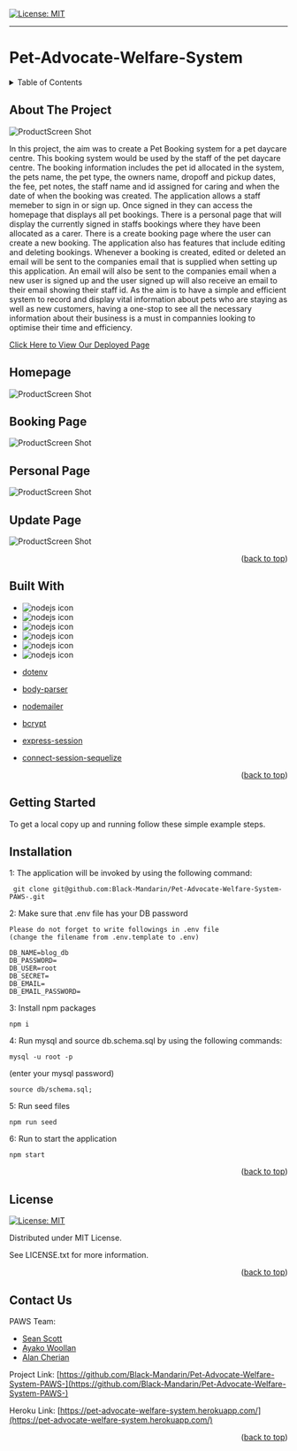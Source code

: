 [![License: MIT](https://img.shields.io/badge/License-MIT-yellow.svg)](https://opensource.org/licenses/MIT)

---
  
# Pet-Advocate-Welfare-System 
<details>
  
<summary>Table of Contents</summary>

  
<ol>
  
<li>
  
<a href="#about-the-project">About The Project</a></li>
 
<ul>
  
<li><a href="#built-with">Built With</a></li>

<li><a href="#installation">Installation</a></li>

<li><a href="#license">License</a></li>
  
<li><a href="#contact">Contact</a></li>

<ul>
  
</ol>
  
</details>

## About The Project
 ![ProductScreen Shot](public/assets/product.png)

In this project, the aim was to create a Pet Booking system for a pet daycare centre. This booking system would be used by the staff of the pet daycare centre. The booking information includes the pet id allocated in the system, the pets name, the pet type, the owners name, dropoff and pickup dates, the fee, pet notes, the staff name and id assigned for caring and when the date of when the booking was created. The application allows a staff memeber to sign in or sign up. Once signed in they can access the homepage that displays all pet bookings. There is a personal page that will display the currently signed in staffs bookings where they have been allocated as a carer. There is a create booking page where the user can create a new booking. The application also has features that include editing and deleting bookings. Whenever a booking is created, edited or deleted an email will be sent to the companies email that is supplied when setting up this application. An email will also be sent to the companies email when a new user is signed up and the user signed up will also receive an email to their email showing their staff id. As the aim is to have a simple and efficient system to record and display vital information about pets who are staying as well as new customers, having a one-stop to see all the necessary information about their business is a must in compannies looking to optimise their time and efficiency.

 
 [Click Here to View Our Deployed Page](https://pet-advocate-welfare-system.herokuapp.com/)

 ## Homepage
 ![ProductScreen Shot](public/assets/product2.png)
 ## Booking Page 
 ![ProductScreen Shot](public/assets/product3.png)
 ## Personal Page
 ![ProductScreen Shot](public/assets/product4.png)
 ## Update Page
 ![ProductScreen Shot](public/assets/product5.png)


<p align = "right">(<a href="#top">back to top</a>)</>

## Built With

 * <img align= "left" alt= "nodejs icon" src="https://img.shields.io/badge/Node.js-339933?style=for-the-badge&logo=nodedotjs&logoColor=white"/>

 * <img align= "left" alt= "nodejs icon" src="https://img.shields.io/badge/Express.js-000000?style=for-the-badge&logo=express&logoColor=white"/>

 * <img align= "left" alt= "nodejs icon" src="https://img.shields.io/badge/MySQL-005C84?style=for-the-badge&logo=mysql&logoColor=white"/>

 * <img align= "left" alt= "nodejs icon" src="https://img.shields.io/badge/Sequelize-52B0E7?style=for-the-badge&logo=Sequelize&logoColor=white"/>

 * <img align= "left" alt= "nodejs icon" src="https://img.shields.io/badge/Bootstrap-563D7C?style=for-the-badge&logo=bootstrap&logoColor=white"/>

 * <img align= "left" alt= "nodejs icon" src="https://img.shields.io/badge/Handlebars.js-f0772b?style=for-the-badge&logo=handlebarsdotjs&logoColor=black"/>
 * [dotenv](https://www.npmjs.com/package/dotenv) 
 * [body-parser](https://https://www.npmjs.com/package/body-parser)
 * [nodemailer](https://https://www.npmjs.com/package/nodemailer)
 * [bcrypt](https://www.npmjs.com/package/bcrypt)
 * [express-session](https://www.npmjs.com/package/express-session)
 * [connect-session-sequelize](https://www.npmjs.com/package/connect-session-sequelize)
  

<p align = "right"> (<a href="#top">back to top</a>)</>

## Getting Started

To get a local copy up and running follow these simple example steps.

## Installation

 1: The application will be invoked by using the following command:

 ```
  git clone git@github.com:Black-Mandarin/Pet-Advocate-Welfare-System-PAWS-.git
 ```

 2: Make sure that .env file has your DB password
 ```
 Please do not forget to write followings in .env file 
 (change the filename from .env.template to .env) 

 DB_NAME=blog_db
 DB_PASSWORD=
 DB_USER=root
 DB_SECRET=
 DB_EMAIL=
 DB_EMAIL_PASSWORD=
 ```

 3: Install npm packages
 ```
 npm i
 ``` 

 4: Run mysql and source db.schema.sql by using the following commands:
  ```
  mysql -u root -p
  ```
   (enter your mysql password)
  ```
  source db/schema.sql;
  ```

 5: Run seed files

 ```
 npm run seed
 ```

 6: Run to start the application
 ```
 npm start 
 ```

<p align="right">(<a href="#top">back to top</a>)</>

## License

[![License: MIT](https://img.shields.io/badge/License-MIT-yellow.svg)](https://opensource.org/licenses/MIT)

Distributed under MIT License.

See LICENSE.txt for more information.

<p align = "right"> (<a href="#top">back to top</a>)</>

## Contact Us

PAWS Team: 
* [Sean Scott](https://github.com/seanscott95)
* [Ayako Woollan](https://github.com/ayacomputer)
* [Alan Cherian](https://github.com/Black-Mandarin)



Project Link: [https://github.com/Black-Mandarin/Pet-Advocate-Welfare-System-PAWS-](https://github.com/Black-Mandarin/Pet-Advocate-Welfare-System-PAWS-)

Heroku Link: [https://pet-advocate-welfare-system.herokuapp.com/](https://pet-advocate-welfare-system.herokuapp.com/)

<p align="right">(<a href="#top">back to top</a>)</>
